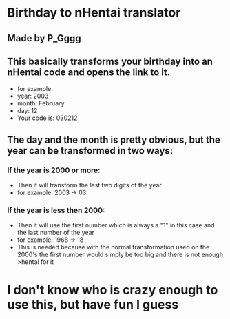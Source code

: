 <h1>Birthday to nHentai translator</h1> 
<h2>Made by P_Gggg</h2>
<h2>This basically transforms your birthday into an nHentai code and opens the link to it.</h2>
<ul>
<li>for example: </li>
<li>year: 2003 </li>
<li>month: February </li>
<li>day: 12 </li>
<li>Your code is: 030212 </li>
</ul>
<h2>The day and the month is pretty obvious, but the year can be transformed in two ways: </h2>
<h3>If the year is 2000 or more: </h3>
<ul>
<li>Then it will transform the last two digits of the year </li>
<li>for example: 2003 -> 03 </li>
</ul>
<h3>If the year is less then 2000: </h3>
<ul>
<li>Then it will use the first number which is always a "1" in this case and the last number of the year </li>
<li>for example: 1968 -> 18 </li>
<li>This is needed because with the normal transformation used on the 2000's the first number would simply be too big and there is not enough >hentai for it  </li>
</ul>
<h1>I don't know who is crazy enough to use this, but have fun I guess</h1>
